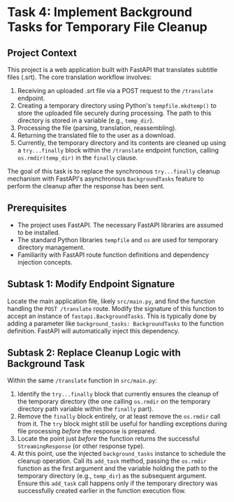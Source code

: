 # Task 4: Implement Background Tasks for Temporary File Cleanup

## Project Context
This project is a web application built with FastAPI that translates subtitle files (.srt). The core translation workflow involves:
1.  Receiving an uploaded .srt file via a POST request to the `/translate` endpoint.
2.  Creating a temporary directory using Python's `tempfile.mkdtemp()` to store the uploaded file securely during processing. The path to this directory is stored in a variable (e.g., `temp_dir`).
3.  Processing the file (parsing, translation, reassembling).
4.  Returning the translated file to the user as a download.
5.  Currently, the temporary directory and its contents are cleaned up using a `try...finally` block within the `/translate` endpoint function, calling `os.rmdir(temp_dir)` in the `finally` clause.

The goal of this task is to replace the synchronous `try...finally` cleanup mechanism with FastAPI's asynchronous `BackgroundTasks` feature to perform the cleanup after the response has been sent.

## Prerequisites
- The project uses FastAPI. The necessary FastAPI libraries are assumed to be installed.
- The standard Python libraries `tempfile` and `os` are used for temporary directory management.
- Familiarity with FastAPI route function definitions and dependency injection concepts.

## Subtask 1: Modify Endpoint Signature
Locate the main application file, likely `src/main.py`, and find the function handling the `POST /translate` route. Modify the signature of this function to accept an instance of `fastapi.BackgroundTasks`. This is typically done by adding a parameter like `background_tasks: BackgroundTasks` to the function definition. FastAPI will automatically inject this dependency.

## Subtask 2: Replace Cleanup Logic with Background Task
Within the same `/translate` function in `src/main.py`:
1.  Identify the `try...finally` block that currently ensures the cleanup of the temporary directory (the one calling `os.rmdir` on the temporary directory path variable within the `finally` part).
2.  Remove the `finally` block entirely, or at least remove the `os.rmdir` call from it. The `try` block might still be useful for handling exceptions during file processing *before* the response is prepared.
3.  Locate the point just *before* the function returns the successful `StreamingResponse` (or other response type).
4.  At this point, use the injected `background_tasks` instance to schedule the cleanup operation. Call its `add_task` method, passing the `os.rmdir` function as the first argument and the variable holding the path to the temporary directory (e.g., `temp_dir`) as the subsequent argument. Ensure this `add_task` call happens only if the temporary directory was successfully created earlier in the function execution flow.